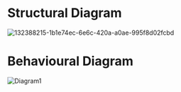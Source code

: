 # Structural Diagram
![132388215-1b1e74ec-6e6c-420a-a0ae-995f8d02fcbd](https://user-images.githubusercontent.com/94208305/143071657-4f15f304-73ed-4735-a629-daa4bed4ea13.png)
# Behavioural Diagram
![Diagram1](https://user-images.githubusercontent.com/94208305/143071735-fb9f60d3-6bbf-44b9-84c5-6dba189e56fa.png)
